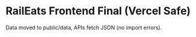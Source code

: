 # RailEats Frontend Final (Vercel Safe)

Data moved to public/data, APIs fetch JSON (no import errors).